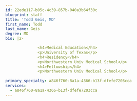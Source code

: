 ```yaml
---
id: 22ede117-b05c-4c39-857b-040a3b64f30c
blueprint: staff
title: 'Todd Geis, MD'
first_name: Todd
last_name: Geis
degree: MD
bio: |2-

              <h4>Medical Education</h4>
              <p>University of Texas</p>
              <h4>Residency</h4>
              <p>Northwestern Univ Medical School</p>
              <h4>Fellowship</h4>
              <p>Northwestern Univ Medical School</p>
          
primary_specialty: a846f760-8a1a-4366-b13f-dfefe7203cca
services:
  - a846f760-8a1a-4366-b13f-dfefe7203cca
---
```


